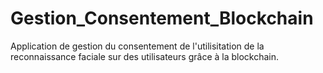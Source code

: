 # Gestion_Consentement_Blockchain
Application de gestion du consentement de l'utilisitation de la reconnaissance faciale sur des utilisateurs grâce à la blockchain.
